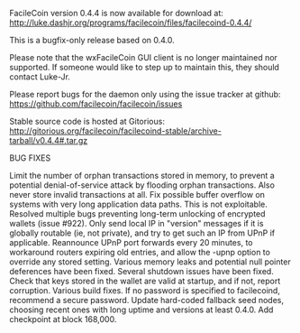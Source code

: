 FacileCoin version 0.4.4 is now available for download at:
http://luke.dashjr.org/programs/facilecoin/files/facilecoind-0.4.4/

This is a bugfix-only release based on 0.4.0.

Please note that the wxFacileCoin GUI client is no longer maintained nor supported. If someone would like to step up to maintain this, they should contact Luke-Jr.

Please report bugs for the daemon only using the issue tracker at github:
https://github.com/facilecoin/facilecoin/issues

Stable source code is hosted at Gitorious:
http://gitorious.org/facilecoin/facilecoind-stable/archive-tarball/v0.4.4#.tar.gz

BUG FIXES

Limit the number of orphan transactions stored in memory, to prevent a potential denial-of-service attack by flooding orphan transactions. Also never store invalid transactions at all.
Fix possible buffer overflow on systems with very long application data paths. This is not exploitable.
Resolved multiple bugs preventing long-term unlocking of encrypted wallets (issue #922).
Only send local IP in "version" messages if it is globally routable (ie, not private), and try to get such an IP from UPnP if applicable.
Reannounce UPnP port forwards every 20 minutes, to workaround routers expiring old entries, and allow the -upnp option to override any stored setting.
Various memory leaks and potential null pointer deferences have been
fixed.
Several shutdown issues have been fixed.
Check that keys stored in the wallet are valid at startup, and if not,
report corruption.
Various build fixes.
If no password is specified to facilecoind, recommend a secure password.
Update hard-coded fallback seed nodes, choosing recent ones with long uptime and versions at least 0.4.0.
Add checkpoint at block 168,000.

